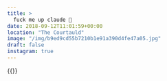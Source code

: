 ```yaml
---
title: >
  fuck me up claude 🌸
date: 2018-09-12T11:01:59+00:00
location: "The Courtauld"
image: "/img/b9ed9cd55b7210b1e91a390d4fe47a05.jpg"
draft: false
instagram: true
---
```


{{<photo src="/img/b9ed9cd55b7210b1e91a390d4fe47a05.jpg">}}
